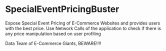 # SpecialEventPricingBuster
Expose Special Event Pricing of E-Commerce Websites and provides users with the best price.
Use Network Calls of the application to check if there is any price manipulation based on user profiling

Data Team of E-Commerce Giants, BEWARE!!!!
